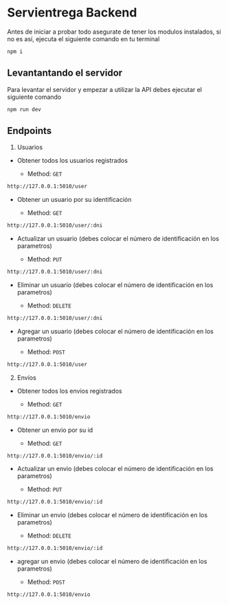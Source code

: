 # Servientrega Backend

Antes de iniciar a probar todo asegurate de tener los modulos instalados, si no es así, ejecuta el siguiente comando en tu terminal

```bash
npm i
```

## Levantantando el servidor

Para levantar el servidor y empezar a utilizar la API debes ejecutar el siguiente comando

```bash
npm run dev
```

## Endpoints

1. Usuarios

- Obtener todos los usuarios registrados

    - Method: `GET`

```bash
http://127.0.0.1:5010/user
```

- Obtener un usuario por su identificación

    - Method: `GET`

```bash
http://127.0.0.1:5010/user/:dni
```

- Actualizar un usuario (debes colocar el número de identificación en los parametros)

    - Method: `PUT`

```bash
http://127.0.0.1:5010/user/:dni
```

- Eliminar un usuario (debes colocar el número de identificación en los parametros)

    - Method: `DELETE`

```bash
http://127.0.0.1:5010/user/:dni
```

- Agregar un usuario (debes colocar el número de identificación en los parametros)

    - Method: `POST`

```bash
http://127.0.0.1:5010/user
```

2. Envíos

- Obtener todos los envios registrados

    - Method: `GET`

```bash
http://127.0.0.1:5010/envio
```

- Obtener un envio por su id

    - Method: `GET`

```bash
http://127.0.0.1:5010/envio/:id
```

- Actualizar un envio (debes colocar el número de identificación en los parametros)

    - Method: `PUT`

```bash
http://127.0.0.1:5010/envio/:id
```

- Eliminar un envio (debes colocar el número de identificación en los parametros)

    - Method: `DELETE`

```bash
http://127.0.0.1:5010/envio/:id
```

- agregar un envio (debes colocar el número de identificación en los parametros)

    - Method: `POST`

```bash
http://127.0.0.1:5010/envio
```